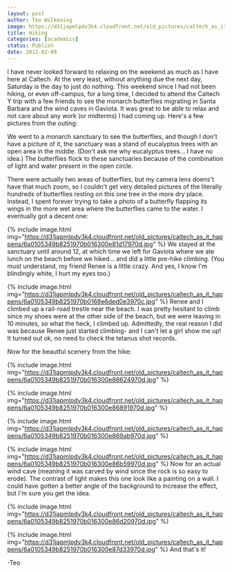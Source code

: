 ```yaml
---
layout: post
author: Teo Wilkening
image: https://d31japmlpdv3k4.cloudfront.net/old_pictures/caltech_as_it_happens/6a0105349b8251970b016300e76378970d.jpg
title: Hiking 
categories: [academics]
status: Publish
date: 2012-02-09
---
```



I have never looked forward to relaxing on the weekend as much as I have here at Caltech. At the very least, without anything due the next day, Saturday is the day to just do nothing. This weekend since I had not been hiking, or even off-campus, for a long time, I decided to attend the Caltech Y trip with a few friends to see the monarch butterflies migrating in Santa Barbara and the wind caves in Gaviota. It was great to be able to relax and not care about any work (or midterms) I had coming up. Here's a few pictures from the outing:

We went to a monarch sanctuary to see the butterflies, and though I don't have a picture of it, the sanctuary was a stand of eucalyptus trees with an open area in the middle. (Don't ask me why eucalyptus trees... I have no idea.) The butterflies flock to these sanctuaries because of the combination of light and water present in the open circle.

There were actually two areas of butterflies, but my camera lens doens't have that much zoom, so I couldn't get very detailed pictures of the literally hundreds of butterflies resting on this one tree in the more dry place. Instead, I spent forever trying to take a photo of a butterfly flapping its wings in the more wet area where the butterflies came to the water. I eventually got a decent one:

{% include image.html img="https://d31japmlpdv3k4.cloudfront.net/old_pictures/caltech_as_it_happens/6a0105349b8251970b016300e81d17970d.jpg" %}
We stayed at the sanctuary until around 12, at which time we left for Gaviota where we ate lunch on the beach before we hiked... and did a little pre-hike climbing. (You must understand, my friend Renee is a little crazy. And yes, I know I'm blindingly white, I hurt my eyes too.)

{% include image.html img="https://d31japmlpdv3k4.cloudfront.net/old_pictures/caltech_as_it_happens/6a0105349b8251970b0168e6ded0e3970c.jpg" %}
Renee and I climbed up a rail-road trestle near the beach. I was pretty hesitant to climb since my shoes were at the other side of the beach, but we were leaving in 10 minutes, so what the heck, I climbed up. Admittedly, the real reason I did was because Renee just started climbing- and I can't let a girl show me up! It turned out ok, no need to check the tetanus shot records.

Now for the beautful scenery from the hike:

{% include image.html img="https://d31japmlpdv3k4.cloudfront.net/old_pictures/caltech_as_it_happens/6a0105349b8251970b016300e86624970d.jpg" %}


{% include image.html img="https://d31japmlpdv3k4.cloudfront.net/old_pictures/caltech_as_it_happens/6a0105349b8251970b016300e86891970d.jpg" %}


{% include image.html img="https://d31japmlpdv3k4.cloudfront.net/old_pictures/caltech_as_it_happens/6a0105349b8251970b016300e869ab970d.jpg" %}


{% include image.html img="https://d31japmlpdv3k4.cloudfront.net/old_pictures/caltech_as_it_happens/6a0105349b8251970b016300e86b59970d.jpg" %}
Now for an actual wind cave (meaning it was carved by wind since the rock is so easy to erode). The contrast of light makes this one look like a painting on a wall. I could have gotten a better angle of the background to increase the effect, but I'm sure you get the idea.


{% include image.html img="https://d31japmlpdv3k4.cloudfront.net/old_pictures/caltech_as_it_happens/6a0105349b8251970b016300e86d20970d.jpg" %}


{% include image.html img="https://d31japmlpdv3k4.cloudfront.net/old_pictures/caltech_as_it_happens/6a0105349b8251970b016300e87d33970d.jpg" %}
And that's it!

-Teo

